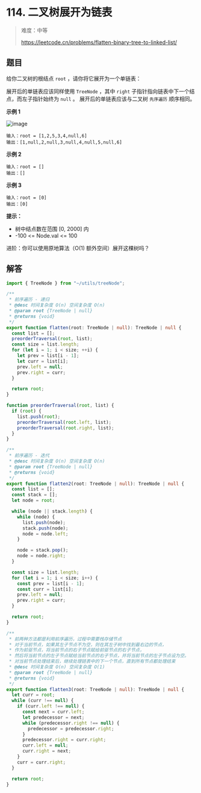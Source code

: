 # 114. 二叉树展开为链表

> 难度：中等
>
> https://leetcode.cn/problems/flatten-binary-tree-to-linked-list/

## 题目

给你二叉树的根结点 `root` ，请你将它展开为一个单链表：

展开后的单链表应该同样使用 `TreeNode` ，其中 `right` 子指针指向链表中下一个结点，而左子指针始终为 `null` 。
展开后的单链表应该与二叉树 `先序遍历` 顺序相同。

**示例 1**

![image](https://user-images.githubusercontent.com/25545052/167643340-751b27b6-d7c8-4d74-b24a-ffd41b2c6077.png)

```
输入：root = [1,2,5,3,4,null,6]
输出：[1,null,2,null,3,null,4,null,5,null,6]
```

**示例 2**

```
输入：root = []
输出：[]
```

**示例 3**

```
输入：root = [0]
输出：[0]
```

**提示：**

- 树中结点数在范围 [0, 2000] 内
- -100 <= Node.val <= 100

进阶：你可以使用原地算法（O(1) 额外空间）展开这棵树吗？

## 解答

```typescript
import { TreeNode } from "~/utils/treeNode";

/**
 * 前序遍历 - 递归
 * @desc 时间复杂度 O(n) 空间复杂度 O(n)
 * @param root {TreeNode | null}
 * @returns {void}
 */
export function flatten(root: TreeNode | null): TreeNode | null {
  const list = [];
  preorderTraversal(root, list);
  const size = list.length;
  for (let i = 1; i < size; ++i) {
    let prev = list[i - 1];
    let curr = list[i];
    prev.left = null;
    prev.right = curr;
  }

  return root;
}

function preorderTraversal(root, list) {
  if (root) {
    list.push(root);
    preorderTraversal(root.left, list);
    preorderTraversal(root.right, list);
  }
}

/**
 * 前序遍历 - 迭代
 * @desc 时间复杂度 O(n) 空间复杂度 O(n)
 * @param root {TreeNode | null}
 * @returns {void}
 */
export function flatten2(root: TreeNode | null): TreeNode | null {
  const list = [];
  const stack = [];
  let node = root;

  while (node || stack.length) {
    while (node) {
      list.push(node);
      stack.push(node);
      node = node.left;
    }

    node = stack.pop();
    node = node.right;
  }

  const size = list.length;
  for (let i = 1; i < size; i++) {
    const prev = list[i - 1];
    const curr = list[i];
    prev.left = null;
    prev.right = curr;
  }

  return root;
}

/**
 * 前两种方法都是利用前序遍历，过程中需要栈存储节点
 * 对于当前节点，如果其左子节点不为空，则在其左子树中找到最右边的节点，
 * 作为前驱节点，将当前节点的右子节点赋给前驱节点的右子节点，
 * 然后将当前节点的左子节点赋给当前节点的右子节点，并将当前节点的左子节点设为空。
 * 对当前节点处理结束后，继续处理链表中的下一个节点，直到所有节点都处理结束
 * @desc 时间复杂度 O(n) 空间复杂度 O(1)
 * @param root {TreeNode | null}
 * @returns {void}
 */
export function flatten3(root: TreeNode | null): TreeNode | null {
  let curr = root;
  while (curr !== null) {
    if (curr.left !== null) {
      const next = curr.left;
      let predecessor = next;
      while (predecessor.right !== null) {
        predecessor = predecessor.right;
      }
      predecessor.right = curr.right;
      curr.left = null;
      curr.right = next;
    }
    curr = curr.right;
  }

  return root;
}
```
